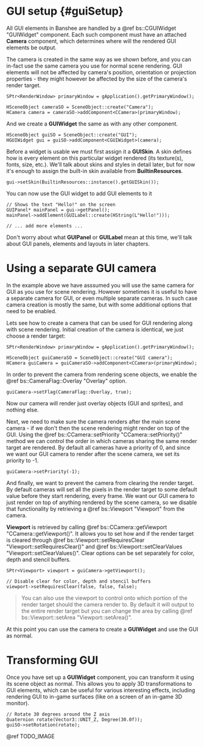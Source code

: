 GUI setup									{#guiSetup}
===============

All GUI elements in Banshee are handled by a @ref bs::CGUIWidget "GUIWidget" component. Each such component must have an attached **Camera** component, which determines where will the rendered GUI elements be output. 

The camera is created in the same way as we shown before, and you can in-fact use the same camera you use for normal scene rendering. GUI elements will not be affected by camera's position, orientation or projection properties - they might however be affected by the size of the camera's render target.

~~~~~~~~~~~~~{.cpp}
SPtr<RenderWindow> primaryWindow = gApplication().getPrimaryWindow();

HSceneObject cameraSO = SceneObject::create("Camera");
HCamera camera = cameraSO->addComponent<CCamera>(primaryWindow);
~~~~~~~~~~~~~

And we create a **GUIWidget** the same as with any other component.

~~~~~~~~~~~~~{.cpp}
HSceneObject guiSO = SceneObject::create("GUI");
HGUIWidget gui = guiSO->addComponent<CGUIWidget>(camera);
~~~~~~~~~~~~~

Before a widget is usable we must first assign it a **GUISkin**. A skin defines how is every element on this particular widget rendered (its texture(s), fonts, size, etc.). We'll talk about skins and styles in detail later, but for now it's enough to assign the built-in skin available from **BuiltinResources**.

~~~~~~~~~~~~~{.cpp}
gui->setSkin(BuiltinResources::instance().getGUISkin());
~~~~~~~~~~~~~

You can now use the GUI widget to add GUI elements to it
~~~~~~~~~~~~~{.cpp}
// Shows the text "Hello!" on the screen
GUIPanel* mainPanel = gui->getPanel();
mainPanel->addElement(GUILabel::create(HString(L"Hello!")));

// ... add more elements ...
~~~~~~~~~~~~~

Don't worry about what **GUIPanel** or **GUILabel** mean at this time, we'll talk about GUI panels, elements and layouts in later chapters. 

# Using a separate GUI camera
In the example above we have asssumed you will use the same camera for GUI as you use for scene rendering. However sometimes it is useful to have a separate camera for GUI, or even multiple separate cameras. In such case camera creation is mostly the same, but with some additional options that need to be enabled. 

Lets see how to create a camera that can be used for GUI rendering along with scene rendering. Initial creation of the camera is identical, we just choose a render target:

~~~~~~~~~~~~~{.cpp}
SPtr<RenderWindow> primaryWindow = gApplication().getPrimaryWindow();

HSceneObject guiCameraSO = SceneObject::create("GUI camera");
HCamera guiCamera = guiCameraSO->addComponent<CCamera>(primaryWindow);
~~~~~~~~~~~~~

In order to prevent the camera from rendering scene objects, we enable the @ref bs::CameraFlag::Overlay "Overlay" option.
~~~~~~~~~~~~~{.cpp}
guiCamera->setFlag(CameraFlag::Overlay, true);
~~~~~~~~~~~~~

Now our camera will render just overlay objects (GUI and sprites), and nothing else. 

Next, we need to make sure the camera renders after the main scene camera - if we don't then the scene rendering might render on top of the GUI. Using the @ref bs::CCamera::setPriority "CCamera::setPriority()" method we can control the order in which cameras sharing the same render target are rendered. By default all cameras have a priority of 0, and since we want our GUI camera to render after the scene camera, we set its priority to -1.

~~~~~~~~~~~~~{.cpp}
guiCamera->setPriority(-1);
~~~~~~~~~~~~~

And finally, we want to prevent the camera from clearing the render target. By default cameras will set all the pixels in the render target to some default value before they start rendering, every frame. We want our GUI camera to just render on top of anything rendered by the scene camera, so we disable that functionality by retrieving a @ref bs::Viewport "Viewport" from the camera. 

**Viewport** is retrieved by calling @ref bs::CCamera::getViewport "CCamera::getViewport()". It allows you to set how and if the render target is cleared through @ref bs::Viewport::setRequiresClear "Viewport::setRequiresClear()" and @ref bs::Viewport::setClearValues "Viewport::setClearValues()". Clear options can be set separately for color, depth and stencil buffers.

~~~~~~~~~~~~~{.cpp}
SPtr<Viewport> viewport = guiCamera->getViewport();

// Disable clear for color, depth and stencil buffers
viewport->setRequiresClear(false, false, false);
~~~~~~~~~~~~~

> You can also use the viewport to control onto which portion of the render target should the camera render to. By default it will output to the entire render target but you can change the area by calling @ref bs::Viewport::setArea "Viewport::setArea()".

At this point you can use the camera to create a **GUIWidget** and use the GUI as normal.

# Transforming GUI

Once you have set up a **GUIWidget** component, you can transform it using its scene object as normal. This allows you to apply 3D transformations to GUI elements, which can be useful for various interesting effects, including rendering GUI to in-game surfaces (like on a screen of an in-game 3D monitor).

~~~~~~~~~~~~~{.cpp}
// Rotate 30 degrees around the Z axis
Quaternion rotate(Vector3::UNIT_Z, Degree(30.0f));
guiSO->setRotation(rotate);
~~~~~~~~~~~~~

@ref TODO_IMAGE